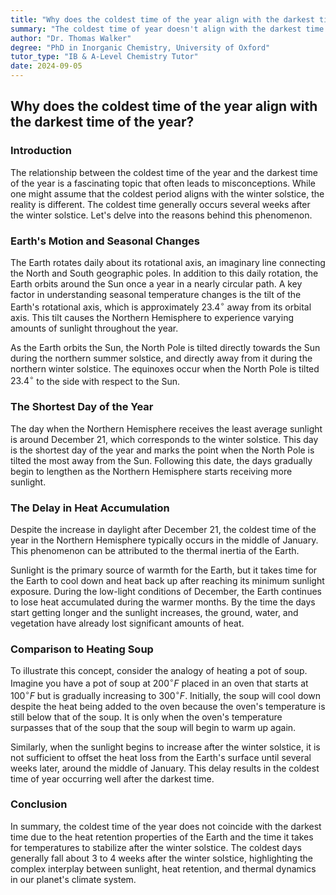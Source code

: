 ```yaml
---
title: "Why does the coldest time of the year align with the darkest time of the year?"
summary: "The coldest time of year doesn't align with the darkest time because the Earth takes time to cool down after the shortest day, even though sunlight increases. The average coldest day is in mid-January, about 3-4 weeks after the winter solstice, when heat loss exceeds sunlight gain."
author: "Dr. Thomas Walker"
degree: "PhD in Inorganic Chemistry, University of Oxford"
tutor_type: "IB & A-Level Chemistry Tutor"
date: 2024-09-05
---
```


## Why does the coldest time of the year align with the darkest time of the year?

### Introduction

The relationship between the coldest time of the year and the darkest time of the year is a fascinating topic that often leads to misconceptions. While one might assume that the coldest period aligns with the winter solstice, the reality is different. The coldest time generally occurs several weeks after the winter solstice. Let's delve into the reasons behind this phenomenon.

### Earth's Motion and Seasonal Changes

The Earth rotates daily about its rotational axis, an imaginary line connecting the North and South geographic poles. In addition to this daily rotation, the Earth orbits around the Sun once a year in a nearly circular path. A key factor in understanding seasonal temperature changes is the tilt of the Earth's rotational axis, which is approximately $23.4^\circ$ away from its orbital axis. This tilt causes the Northern Hemisphere to experience varying amounts of sunlight throughout the year.

As the Earth orbits the Sun, the North Pole is tilted directly towards the Sun during the northern summer solstice, and directly away from it during the northern winter solstice. The equinoxes occur when the North Pole is tilted $23.4^\circ$ to the side with respect to the Sun.

### The Shortest Day of the Year

The day when the Northern Hemisphere receives the least average sunlight is around December 21, which corresponds to the winter solstice. This day is the shortest day of the year and marks the point when the North Pole is tilted the most away from the Sun. Following this date, the days gradually begin to lengthen as the Northern Hemisphere starts receiving more sunlight.

### The Delay in Heat Accumulation

Despite the increase in daylight after December 21, the coldest time of the year in the Northern Hemisphere typically occurs in the middle of January. This phenomenon can be attributed to the thermal inertia of the Earth. 

Sunlight is the primary source of warmth for the Earth, but it takes time for the Earth to cool down and heat back up after reaching its minimum sunlight exposure. During the low-light conditions of December, the Earth continues to lose heat accumulated during the warmer months. By the time the days start getting longer and the sunlight increases, the ground, water, and vegetation have already lost significant amounts of heat.

### Comparison to Heating Soup

To illustrate this concept, consider the analogy of heating a pot of soup. Imagine you have a pot of soup at $200^\circ F$ placed in an oven that starts at $100^\circ F$ but is gradually increasing to $300^\circ F$. Initially, the soup will cool down despite the heat being added to the oven because the oven's temperature is still below that of the soup. It is only when the oven's temperature surpasses that of the soup that the soup will begin to warm up again.

Similarly, when the sunlight begins to increase after the winter solstice, it is not sufficient to offset the heat loss from the Earth's surface until several weeks later, around the middle of January. This delay results in the coldest time of year occurring well after the darkest time.

### Conclusion

In summary, the coldest time of the year does not coincide with the darkest time due to the heat retention properties of the Earth and the time it takes for temperatures to stabilize after the winter solstice. The coldest days generally fall about $3$ to $4$ weeks after the winter solstice, highlighting the complex interplay between sunlight, heat retention, and thermal dynamics in our planet's climate system.
    